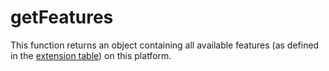 # getFeatures

This function returns an object containing all available features (as defined in the [extension table](/docs/api-reference/webgl/features/has-features.md#optional-feature-detection)) on this platform.
